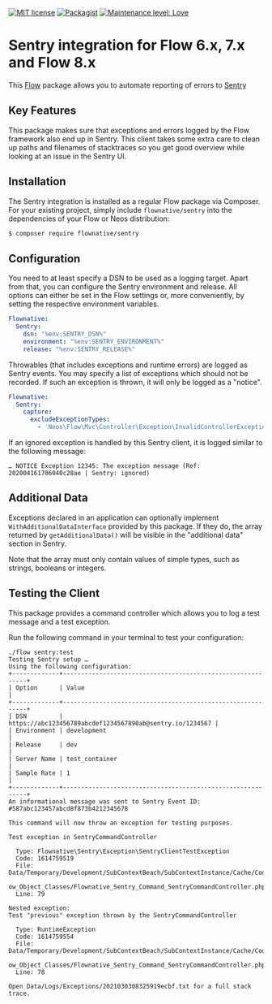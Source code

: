 [![MIT license](http://img.shields.io/badge/license-MIT-brightgreen.svg)](http://opensource.org/licenses/MIT)
[![Packagist](https://img.shields.io/packagist/v/flownative/sentry.svg)](https://packagist.org/packages/flownative/sentry)
[![Maintenance level: Love](https://img.shields.io/badge/maintenance-%E2%99%A1%E2%99%A1%E2%99%A1-ff69b4.svg)](https://www.flownative.com/en/products/open-source.html)

# Sentry integration for Flow 6.x, 7.x and Flow 8.x

This [Flow](https://flow.neos.io) package allows you to automate
reporting of errors to [Sentry](https://www.sentry.io)

## Key Features

This package makes sure that exceptions and errors logged by the Flow 
framework also end up in Sentry. This client takes some extra care to
clean up paths and filenames of stacktraces so you get good overview
while looking at an issue in the Sentry UI.

## Installation

The Sentry integration is installed as a regular Flow package via
Composer. For your existing project, simply include `flownative/sentry`
into the dependencies of your Flow or Neos distribution:

```bash
$ composer require flownative/sentry
```

## Configuration

You need to at least specify a DSN to be used as a logging target. Apart
from that, you can configure the Sentry environment and release. All
options can either be set in the Flow settings or, more conveniently, by
setting the respective environment variables.

```yaml
Flownative:
  Sentry:
    dsn: "%env:SENTRY_DSN%"
    environment: "%env:SENTRY_ENVIRONMENT%"
    release: "%env:SENTRY_RELEASE%"
```

Throwables (that includes exceptions and runtime errors) are logged as
Sentry events. You may specify a list of exceptions which should not be
recorded. If such an exception is thrown, it will only be logged as a
"notice".

```yaml
Flownative:
  Sentry:
    capture:
      excludeExceptionTypes:
        - 'Neos\Flow\Mvc\Controller\Exception\InvalidControllerException'
```

If an ignored exception is handled by this Sentry client, it is logged
similar to the following message:

```
… NOTICE Exception 12345: The exception message (Ref: 202004161706040c28ae | Sentry: ignored)
```

## Additional Data

Exceptions declared in an application can optionally implement 
`WithAdditionalDataInterface` provided by this package. If they do, the 
array returned by `getAdditionalData()` will be visible in the "additional 
data" section in Sentry.

Note that the array must only contain values of simple types, such as 
strings, booleans or integers.

## Testing the Client

This package provides a command controller which allows you to log a
test message and a test exception.

Run the following command in your terminal to test your configuration:

```
./flow sentry:test
Testing Sentry setup …
Using the following configuration:
+-------------+------------------------------------------------------------+
| Option      | Value                                                      |
+-------------+------------------------------------------------------------+
| DSN         | https://abc123456789abcdef1234567890ab@sentry.io/1234567 |
| Environment | development                                                |
| Release     | dev                                                        |
| Server Name | test_container                                             |
| Sample Rate | 1                                                          |
+-------------+------------------------------------------------------------+
An informational message was sent to Sentry Event ID: #587abc123457abcd8f873b4212345678

This command will now throw an exception for testing purposes.

Test exception in SentryCommandController

  Type: Flownative\Sentry\Exception\SentryClientTestException
  Code: 1614759519
  File: Data/Temporary/Development/SubContextBeach/SubContextInstance/Cache/Code/Fl
        ow_Object_Classes/Flownative_Sentry_Command_SentryCommandController.php
  Line: 79

Nested exception:
Test "previous" exception thrown by the SentryCommandController

  Type: RuntimeException
  Code: 1614759554
  File: Data/Temporary/Development/SubContextBeach/SubContextInstance/Cache/Code/Fl
        ow_Object_Classes/Flownative_Sentry_Command_SentryCommandController.php
  Line: 78

Open Data/Logs/Exceptions/2021030308325919ecbf.txt for a full stack trace.


````
